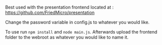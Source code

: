 Best used with the presentation frontend located at : https://github.com/FriedMicro/presentation

Change the password variable in config.js to whatever you would like.

To use run `npm install` and `node main.js`. Afterwards upload the frontend folder to the webroot as whatever you would like to name it.
